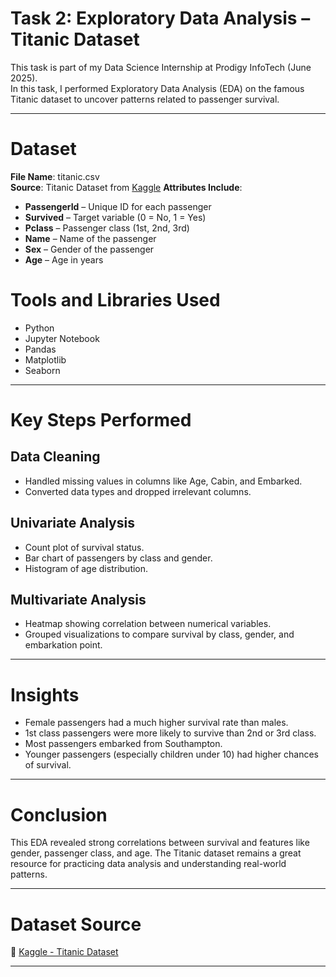 # Task 2: Exploratory Data Analysis – Titanic Dataset

This task is part of my Data Science Internship at Prodigy InfoTech (June 2025).  
In this task, I performed Exploratory Data Analysis (EDA) on the famous Titanic dataset to uncover patterns related to passenger survival.

---

# Dataset 

**File Name**: titanic.csv  
**Source**: Titanic Dataset from [Kaggle](https://www.kaggle.com/competitions/titanic/data)
**Attributes Include**:
- **PassengerId** – Unique ID for each passenger  
- **Survived** – Target variable (0 = No, 1 = Yes)  
- **Pclass** – Passenger class (1st, 2nd, 3rd)  
- **Name** – Name of the passenger  
- **Sex** – Gender of the passenger  
- **Age** – Age in years 

# Tools and Libraries Used

- Python  
- Jupyter Notebook  
- Pandas  
- Matplotlib  
- Seaborn

---

# Key Steps Performed

## Data Cleaning
- Handled missing values in columns like Age, Cabin, and Embarked.
- Converted data types and dropped irrelevant columns.

## Univariate Analysis
- Count plot of survival status.
- Bar chart of passengers by class and gender.
- Histogram of age distribution.

## Multivariate Analysis
- Heatmap showing correlation between numerical variables.
- Grouped visualizations to compare survival by class, gender, and embarkation point.

---

# Insights

- Female passengers had a much higher survival rate than males.
- 1st class passengers were more likely to survive than 2nd or 3rd class.
- Most passengers embarked from Southampton.
- Younger passengers (especially children under 10) had higher chances of survival.

---

# Conclusion

This EDA revealed strong correlations between survival and features like gender, passenger class, and age. The Titanic dataset remains a great resource for practicing data analysis and understanding real-world patterns.

---

# Dataset Source

🔗 [Kaggle - Titanic Dataset](https://www.kaggle.com/competitions/titanic/data)

---
